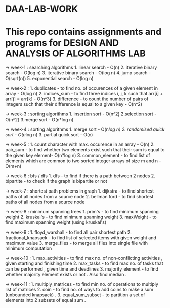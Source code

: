 # DAA-LAB-WORK
# This repo contains assignments and programs for DESIGN AND ANALYSIS OF ALGORITHMS LAB

-> week-1 : searching algorithms
      1. linear search - O(n)
      2. iterative binary search - O(log n)
      3. iterative binary search - O(log n)
      4. jump search - O(sqrt(n))
      5. exponential search - O(log n)

-> week-2 :
      1. duplicates - to find no. of occurences of a given element in array - O(log n)
      2. indices_sum - to find three indices i, j, k such that arr[i] + arr[j] = arr[k] - O(n^3)
      3. difference - to count the number of pairs of integers such that their difference is              equal to a given key - O(n^2)

-> week-3 : sorting algorithms
      1. insertion sort - O(n^2)
      2.selection sort - O(n^2)
      3.merge sort - O(n*log n)
      
-> week-4 : sorting algorithms
      1. merge sort - O(n*log n)
      2. randomised quick sort - O(n*log n)
      3. partial quick sort - O(n)
        
-> week-5 :
      1. count character with max. occurence in an array - O(n)
      2. pair_sum - to find whether two elements exist such that their sum is equal to the given          key element- O(n*log n)
      3. common_element - to find list of elements which are common to two sorted integer arrays          of size m and n - O(m+n)
      
-> week-6 : bfs / dfs
      1. dfs - to find if there is a path between 2 nodes
      2. bipartite - to check if the graph is bipartite or not
      
-> week-7 : shortest path problems in graph
      1. dijkstra - to find shortest paths of all nodes from a source node
      2. bellman ford - to find shortest paths of all nodes from a source node

-> week-8 : minimum spanning trees
      1. prim's - to find minimum spanning weight
      2. kruskal's - to find minimum spanning weight
      3. maxWeight - to find maximum spanning weight (using kruskal's)

-> week-9 :
      1. floyd_warshall - to find all pair shortest path
      2. fractional_knapsack - to find list of selected items with given weight and maximum              value
      3. merge_files - to merge all files into single file with minimum computation

-> week-10 :
      1. max_activities - to find max no. of non-conflicting activities , given starting and              finishing time
      2. max_tasks - to find max no. of tasks that can be performed , given time and deadlines
      3. majority_element - to find whether majority element exists or not . Also find median .

-> week-11 :
      1. multiply_matrices - to find min no. of operations to multiply list of matrices
      2. coin - to find no. of ways to add coins to make a sum (unbounded knapsack) .
      3. equal_sum_subset - to partition a set of elements into 2 subsets of equal sum .
